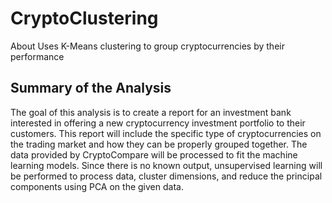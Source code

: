 # CryptoClustering
About Uses K-Means clustering to group cryptocurrencies by their performance

## Summary of the Analysis 

The goal of this analysis is to create a report for an investment bank interested in offering a new cryptocurrency investment portfolio to their customers. This report will include the specific type of cryptocurrencies on the trading market and how they can be properly grouped together. The data provided by CryptoCompare will be processed to fit the machine learning models. Since there is no known output, unsupervised learning will be performed to process data, cluster dimensions, and reduce the principal components using PCA on the given data.
